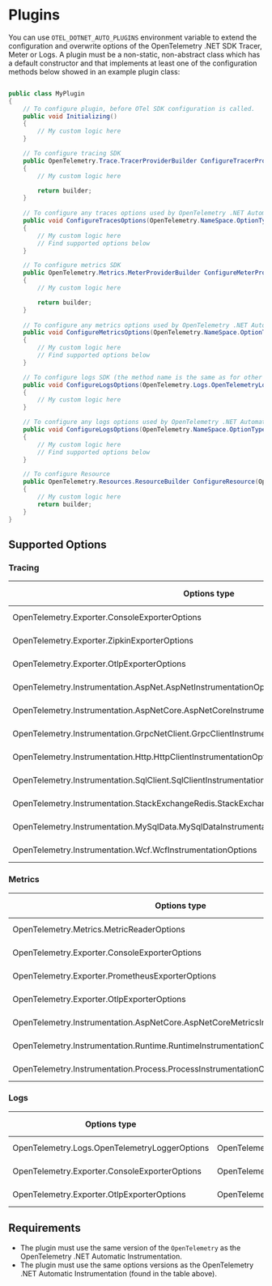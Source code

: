 # Plugins

You can use `OTEL_DOTNET_AUTO_PLUGINS` environment variable to extend the
configuration and overwrite options of the OpenTelemetry .NET SDK Tracer, Meter or
Logs. A plugin must be a non-static, non-abstract class which has a default constructor
and that implements at least one of the configuration methods below showed
in an example plugin class:

```csharp

public class MyPlugin 
{
    // To configure plugin, before OTel SDK configuration is called.
    public void Initializing()
    {
        // My custom logic here
    }

    // To configure tracing SDK
    public OpenTelemetry.Trace.TracerProviderBuilder ConfigureTracerProvider(OpenTelemetry.Trace.TracerProviderBuilder builder)
    {
        // My custom logic here

        return builder;
    }
        
    // To configure any traces options used by OpenTelemetry .NET Automatic Instrumentation
    public void ConfigureTracesOptions(OpenTelemetry.NameSpace.OptionType options)
    {
        // My custom logic here
        // Find supported options below
    }

    // To configure metrics SDK
    public OpenTelemetry.Metrics.MeterProviderBuilder ConfigureMeterProvider(OpenTelemetry.Metrics.MeterProviderBuilder builder)
    {
        // My custom logic here

        return builder;
    }
    
    // To configure any metrics options used by OpenTelemetry .NET Automatic Instrumentation
    public void ConfigureMetricsOptions(OpenTelemetry.NameSpace.OptionType options)
    {
        // My custom logic here
        // Find supported options below
    }

    // To configure logs SDK (the method name is the same as for other logs options)
    public void ConfigureLogsOptions(OpenTelemetry.Logs.OpenTelemetryLoggerOptions options)
    {
        // My custom logic here
    }

    // To configure any logs options used by OpenTelemetry .NET Automatic Instrumentation
    public void ConfigureLogsOptions(OpenTelemetry.NameSpace.OptionType options)
    {
        // My custom logic here
        // Find supported options below
    }

	// To configure Resource
	public OpenTelemetry.Resources.ResourceBuilder ConfigureResource(OpenTelemetry.Resources.ResourceBuilder builder)
	{
		// My custom logic here
		return builder;
	}
}
```

## Supported Options

### Tracing

| Options type                                                                                   | NuGet package                                     | NuGet version |
|------------------------------------------------------------------------------------------------|---------------------------------------------------|---------------|
| OpenTelemetry.Exporter.ConsoleExporterOptions                                                  | OpenTelemetry.Exporter.Console                    | 1.4.0-rc.2    |
| OpenTelemetry.Exporter.ZipkinExporterOptions                                                   | OpenTelemetry.Exporter.Zipkin                     | 1.4.0-rc.2    |
| OpenTelemetry.Exporter.OtlpExporterOptions                                                     | OpenTelemetry.Exporter.OpenTelemetryProtocol      | 1.4.0-rc.2    |
| OpenTelemetry.Instrumentation.AspNet.AspNetInstrumentationOptions                              | OpenTelemetry.Instrumentation.AspNet              | 1.0.0-rc9.7   |
| OpenTelemetry.Instrumentation.AspNetCore.AspNetCoreInstrumentationOptions                      | OpenTelemetry.Instrumentation.AspNetCore          | 1.0.0-rc9.11  |
| OpenTelemetry.Instrumentation.GrpcNetClient.GrpcClientInstrumentationOptions                   | OpenTelemetry.Instrumentation.GrpcNetClient       | 1.0.0-rc9.11  |
| OpenTelemetry.Instrumentation.Http.HttpClientInstrumentationOptions                            | OpenTelemetry.Instrumentation.Http                | 1.0.0-rc9.11  |
| OpenTelemetry.Instrumentation.SqlClient.SqlClientInstrumentationOptions                        | OpenTelemetry.Instrumentation.SqlClient           | 1.0.0-rc9.11  |
| OpenTelemetry.Instrumentation.StackExchangeRedis.StackExchangeRedisCallsInstrumentationOptions | OpenTelemetry.Instrumentation.StackExchangeRedis  | 1.0.0-rc9.7   |
| OpenTelemetry.Instrumentation.MySqlData.MySqlDataInstrumentationOptions                        | OpenTelemetry.Instrumentation.MySqlData           | 1.0.0-beta.4  |
| OpenTelemetry.Instrumentation.Wcf.WcfInstrumentationOptions                                    | OpenTelemetry.Instrumentation.Wcf                 | 1.0.0-rc.8    |

### Metrics

| Options type                                                                     | NuGet package                                  | NuGet version |
|----------------------------------------------------------------------------------|------------------------------------------------|---------------|
| OpenTelemetry.Metrics.MetricReaderOptions                                        | OpenTelemetry                                  | 1.4.0-rc.2    |
| OpenTelemetry.Exporter.ConsoleExporterOptions                                    | OpenTelemetry.Exporter.Console                 | 1.4.0-rc.2    |
| OpenTelemetry.Exporter.PrometheusExporterOptions                                 | OpenTelemetry.Exporter.Prometheus.HttpListener | 1.4.0-rc.2    |
| OpenTelemetry.Exporter.OtlpExporterOptions                                       | OpenTelemetry.Exporter.OpenTelemetryProtocol   | 1.4.0-rc.2    |
| OpenTelemetry.Instrumentation.AspNetCore.AspNetCoreMetricsInstrumentationOptions | OpenTelemetry.Instrumentation.AspNetCore       | 1.0.0-rc9.11  |
| OpenTelemetry.Instrumentation.Runtime.RuntimeInstrumentationOptions              | OpenTelemetry.Instrumentation.Runtime          | 1.1.0-beta.3  |
| OpenTelemetry.Instrumentation.Process.ProcessInstrumentationOptions              | OpenTelemetry.Instrumentation.Process          | 1.0.0-alpha.4 |

### Logs

| Options type                                  | NuGet package                                | NuGet version |
|-----------------------------------------------|----------------------------------------------|---------------|
| OpenTelemetry.Logs.OpenTelemetryLoggerOptions | OpenTelemetry                                | 1.4.0-rc.2    |
| OpenTelemetry.Exporter.ConsoleExporterOptions | OpenTelemetry.Exporter.Console               | 1.4.0-rc.2    |
| OpenTelemetry.Exporter.OtlpExporterOptions    | OpenTelemetry.Exporter.OpenTelemetryProtocol | 1.4.0-rc.2    |

## Requirements

* The plugin must use the same version of the `OpenTelemetry` as the
OpenTelemetry .NET Automatic Instrumentation.
* The plugin must use the same options versions as the
OpenTelemetry .NET Automatic Instrumentation (found in the table above).
